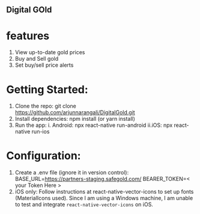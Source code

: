## Digital GOld

# features
1. View up-to-date gold prices
2. Buy and Sell gold
3. Set buy/sell price alerts


# Getting Started:
1. Clone the repo: git clone https://github.com/arjunnarangali/DigitalGold.git
2. Install dependencies: npm install (or yarn install)
3. Run the app:
 i. Android: npx react-native run-android
 ii.iOS: npx react-native run-ios

# Configuration:
1. Create a .env file (ignore it in version control):
    BASE_URL=https://partners-staging.safegold.com/
    BEARER_TOKEN=< your Token Here >
2. iOS only: Follow instructions at react-native-vector-icons to set up fonts (MaterialIcons used). 
Since I am using a Windows machine, I am unable to test and integrate  `react-native-vector-icons` on iOS.
